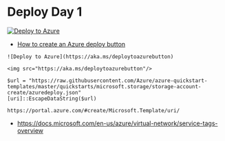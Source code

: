# Deploy Day 1

[![Deploy to Azure](https://aka.ms/deploytoazurebutton)](https://portal.azure.com/#create/Microsoft.Template/uri/https%3A%2F%2Fraw.githubusercontent.com%2FThor-DraperJr%2FSupplementalResources%2Fmain%2FAssets%2FAzureLabs%2FWeek2%2FDay1%2Fazuredeploy.json)

- [How to create an Azure deploy button](https://docs.microsoft.com/en-us/azure/azure-resource-manager/templates/deploy-to-azure-button)

```text
![Deploy to Azure](https://aka.ms/deploytoazurebutton)

<img src="https://aka.ms/deploytoazurebutton"/>

$url = "https://raw.githubusercontent.com/Azure/azure-quickstart-templates/master/quickstarts/microsoft.storage/storage-account-create/azuredeploy.json"
[uri]::EscapeDataString($url)

https://portal.azure.com/#create/Microsoft.Template/uri/
```

- https://docs.microsoft.com/en-us/azure/virtual-network/service-tags-overview